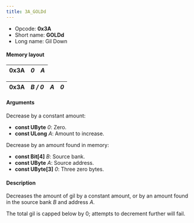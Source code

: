 ```yaml
---
title: 3A_GOLDd
---
```


- Opcode: **0x3A**
- Short name: **GOLDd**
- Long name: Gil Down

#### Memory layout

| 0x3A | *0* | *A* |
|------|-----|-----|

| 0x3A | *B / 0* | *A* | *0* |
|------|---------|-----|-----|

#### Arguments

Decrease by a constant amount:

- **const UByte** *0*: Zero.
- **const ULong** *A*: Amount to increase.

Decrease by an amount found in memory:

- **const Bit\[4\]** *B*: Source bank.
- **const UByte** *A*: Source address.
- **const UByte\[3\]** *0*: Three zero bytes.

#### Description

Decreases the amount of gil by a constant amount, or by an amount found in the source bank *B* and address *A*.

The total gil is capped below by 0; attempts to decrement further will fail.

